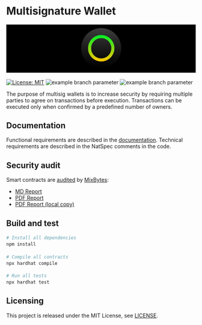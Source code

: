 # Multisignature Wallet

<p align="center">
  <img src="./docs/media/brlc-cover.png">
</p>

[![License: MIT](https://img.shields.io/badge/License-MIT-yellow.svg)](https://opensource.org/licenses/MIT)
![example branch parameter](https://github.com/cloudwalk/brlc-multisig/actions/workflows/build.yml/badge.svg?branch=main)
![example branch parameter](https://github.com/cloudwalk/brlc-multisig/actions/workflows/test.yml/badge.svg?branch=main)

The purpose of multisig wallets is to increase security by requiring multiple parties to agree on transactions before execution. Transactions can be executed only when confirmed by a predefined number of owners.

## Documentation

Functional requirements are described in the [documentation](docs/documentation.md).
Technical requirements are described in the NatSpec comments in the code.

## Security audit
Smart contracts are [audited](https://github.com/mixbytes/audits_public) by [MixBytes](https://mixbytes.io):
- [MD Report](https://github.com/mixbytes/audits_public/blob/master/CloudWalk/README.md)
- [PDF Report](https://github.com/mixbytes/audits_public/blob/master/CloudWalk/CloudWalk%20Multisig%20Wallet%20Audit%20Report.pdf)
- [PDF Report (local copy)](CloudWalk%20Multisig%20Wallet%20Audit%20Report.pdf)

## Build and test

``` sh
# Install all dependencies
npm install

# Compile all contracts
npx hardhat compile

# Run all tests
npx hardhat test
```

## Licensing
This project is released under the MIT License, see [LICENSE](./LICENSE).
